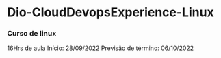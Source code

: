 # Dio-CloudDevopsExperience-Linux
### Curso de linux 
16Hrs de aula
Início: 28/09/2022
Previsão de término: 06/10/2022
